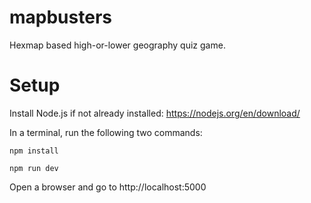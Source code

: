 # mapbusters
Hexmap based high-or-lower geography quiz game.

# Setup 
Install Node.js if not already installed: https://nodejs.org/en/download/

In a terminal, run the following two commands:

`npm install` 

`npm run dev`

Open a browser and go to http://localhost:5000